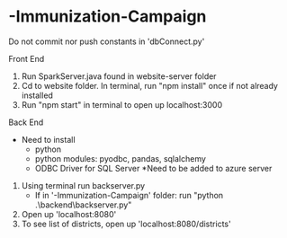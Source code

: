# -Immunization-Campaign

Do not commit nor push constants in 'dbConnect.py'

Front End 

1. Run SparkServer.java found in website-server folder
2. Cd to website folder. In terminal, run "npm install" once if not already installed
3. Run "npm start" in terminal to open up localhost:3000


Back End
* Need to install
    * python
    * python modules: pyodbc, pandas, sqlalchemy
    * ODBC Driver for SQL Server
*Need to be added to azure server

1. Using terminal run backserver.py
    - If in '-Immunization-Campaign' folder: run "python .\backend\backserver.py" 
2. Open up 'localhost:8080'
3. To see list of districts, open up 'localhost:8080/districts'